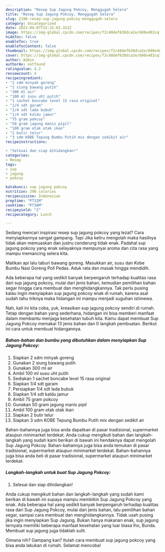 ```yaml
---
description: "Resep Sup Jagung Pokcoy, Menggugah Selera"
title: "Resep Sup Jagung Pokcoy, Menggugah Selera"
slug: 2196-resep-sup-jagung-pokcoy-menggugah-selera
category: Uncategorized
date: 2022-04-07T15:32:03.321Z
image: https://img-global.cpcdn.com/recipes/f2c48def638dca2e/680x482cq70/sup-jagung-pokcoy-foto-resep-utama.jpg
hideToc: false
enableToc: true
enableTocContent: false
thumbnail: https://img-global.cpcdn.com/recipes/f2c48def638dca2e/680x482cq70/sup-jagung-pokcoy-foto-resep-utama.jpg
cover: https://img-global.cpcdn.com/recipes/f2c48def638dca2e/680x482cq70/sup-jagung-pokcoy-foto-resep-utama.jpg
author: Admin
authorAv: notfound
ratingvalue: 4.2
reviewcount: 4
recipeingredient:
- "2 sdm minyak goreng"
- "2 siung bawang putih"
- "300 ml air"
- "100 ml susu uht putih"
- "1 sachet boncabe level 15 rasa original"
- "1/4 sdt garam"
- "1/4 sdt lada bubuk"
- "1/4 sdt kaldu jamur"
- "75 gram pokcoy"
- "50 gram jagung manis pipil"
- "100 gram otak otak ikan"
- "2 butir telur"
- "3 sdm KOBE Tepung Bumbu Putih mix dengan sedikit air"
recipeinstructions:

- "Selesai dan siap dihidangkan!"
categories:
- Resep
tags:
- sup
- jagung
- pokcoy

katakunci: sup jagung pokcoy 
nutrition: 290 calories
recipecuisine: Indonesian
preptime: "PT32M"
cooktime: "PT36M"
recipeyield: "2"
recipecategory: Lunch

---
```



Sedang mencari inspirasi resep sup jagung pokcoy yang lezat? Cara menyiapkannya sangat gampang. Tapi Jika keliru mengolah maka hasilnya tidak akan memuaskan dan justru cenderung tidak enak. Padahal sup jagung pokcoy yang enak selayaknya mempunyai aroma dan cita rasa yang mampu memancing selera kita.


Matikan api lalu taburi bawang goreng. Masukkan air, susu dan Kobe Bumbu Nasi Goreng Poll Pedas. Aduk rata dan masak hingga mendidih.

Ada beberapa hal yang sedikit banyak berpengaruh terhadap kualitas rasa dari sup jagung pokcoy, mulai dari jenis bahan, kemudian pemilihan bahan segar hingga cara membuat dan menghidangkannya. Tak perlu pusing kalau ingin menyiapkan sup jagung pokcoy enak di rumah, karena asal sudah tahu triknya maka hidangan ini mampu menjadi suguhan istimewa.


Nah, kali ini kita coba, yuk, kreasikan sup jagung pokcoy sendiri di rumah. Tetap dengan bahan yang sederhana, hidangan ini bisa memberi manfaat dalam membantu menjaga kesehatan tubuh kita. Kamu dapat membuat Sup Jagung Pokcoy memakai 13 jenis bahan dan 0 langkah pembuatan. Berikut ini cara untuk membuat hidangannya.

<!--inarticleads1-->

##### Bahan-bahan dan bumbu yang dibutuhkan dalam menyiapkan Sup Jagung Pokcoy:

1. Siapkan 2 sdm minyak goreng
1. Gunakan 2 siung bawang putih
1. Gunakan 300 ml air
1. Ambil 100 ml susu uht putih
1. Sediakan 1 sachet boncabe level 15 rasa original
1. Siapkan 1/4 sdt garam
1. Persiapkan 1/4 sdt lada bubuk
1. Siapkan 1/4 sdt kaldu jamur
1. Ambil 75 gram pokcoy
1. Gunakan 50 gram jagung manis pipil
1. Ambil 100 gram otak otak ikan
1. Siapkan 2 butir telur
1. Siapkan 3 sdm KOBE Tepung Bumbu Putih mix dengan sedikit air


Bahan-bahannya juga bisa anda dapatkan di pasar tradisional, supermarket ataupun minimarket terdekat. Anda cukup mengikuti bahan dan langkah-langkah yang sudah kami berikan di bawah ini hendaknya dapat mengolah Sup Jagung Pokcoy. Bahan-bahannya juga bisa anda temukan di pasar tradisional, supermarket ataupun minimarket terdekat. Bahan-bahannya juga bisa anda beli di pasar tradisional, supermarket ataupun minimarket terdekat. 

<!--inarticleads2-->

##### Langkah-langkah untuk buat Sup Jagung Pokcoy:


1. Selesai dan siap dihidangkan!

Anda cukup mengikuti bahan dan langkah-langkah yang sudah kami berikan di bawah ini supaya mampu membikin Sup Jagung Pokcoy yang enak. Ada beberapa hal yang sedikit banyak berpengaruh terhadap kualitas rasa dari Sup Jagung Pokcoy, mulai dari jenis bahan, lalu pemilihan bahan segar, sampai cara membuat dan menghidangkannya. Tidak usah pusing jika ingin menyiapkan Sup Jagung. Bukan hanya makanan enak, sup jagung ternyata memiliki beberapa manfaat kesehatan yang luar biasa lho, Bunda. Membuat sup jagung juga tidaklah sulit. 

Gimana nih? Gampang kan? Itulah cara membuat sup jagung pokcoy yang bisa anda lakukan di rumah. Selamat mencoba!
